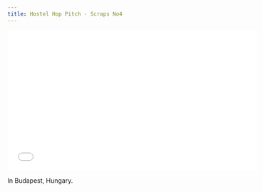 ```yaml
---
title: Hostel Hop Pitch - Scraps No4
---
```


<iframe width="560" height="315" src="//www.youtube.com/embed/JzoFNw-oU8g" frameborder="0" allowfullscreen></iframe>

In Budapest, Hungary.
